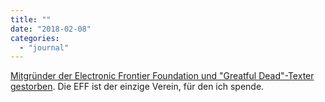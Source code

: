 ```yaml
---
title: ""
date: "2018-02-08"
categories: 
  - "journal"
---
```


[Mitgründer der Electronic Frontier Foundation und "Greatful Dead"-Texter gestorben](https://mobil.derstandard.at/2000073866718-2000071481049/Mitgruender-der-Electronic-Frontier-Foundation-und-Greatful-Dead-Texter-gestorben). Die EFF ist der einzige Verein, für den ich spende.
